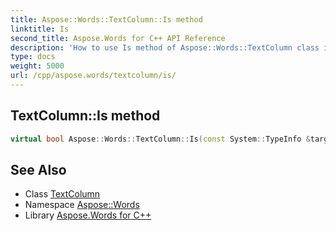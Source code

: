 ```yaml
---
title: Aspose::Words::TextColumn::Is method
linktitle: Is
second_title: Aspose.Words for C++ API Reference
description: 'How to use Is method of Aspose::Words::TextColumn class in C++.'
type: docs
weight: 5000
url: /cpp/aspose.words/textcolumn/is/
---
```

## TextColumn::Is method




```cpp
virtual bool Aspose::Words::TextColumn::Is(const System::TypeInfo &target) const override
```

## See Also

* Class [TextColumn](../)
* Namespace [Aspose::Words](../../)
* Library [Aspose.Words for C++](../../../)
